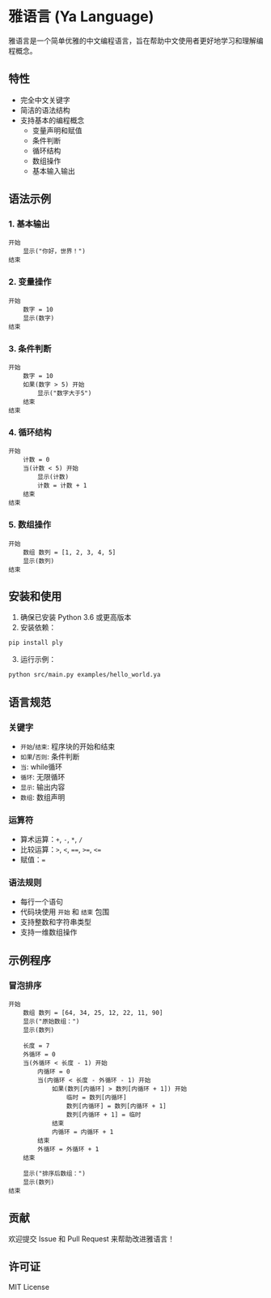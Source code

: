 # 雅语言 (Ya Language)

雅语言是一个简单优雅的中文编程语言，旨在帮助中文使用者更好地学习和理解编程概念。

## 特性

- 完全中文关键字
- 简洁的语法结构
- 支持基本的编程概念
  - 变量声明和赋值
  - 条件判断
  - 循环结构
  - 数组操作
  - 基本输入输出

## 语法示例

### 1. 基本输出
```
开始
    显示("你好，世界！")
结束
```

### 2. 变量操作
```
开始
    数字 = 10
    显示(数字)
结束
```

### 3. 条件判断
```
开始
    数字 = 10
    如果(数字 > 5) 开始
        显示("数字大于5")
    结束
结束
```

### 4. 循环结构
```
开始
    计数 = 0
    当(计数 < 5) 开始
        显示(计数)
        计数 = 计数 + 1
    结束
结束
```

### 5. 数组操作
```
开始
    数组 数列 = [1, 2, 3, 4, 5]
    显示(数列)
结束
```

## 安装和使用

1. 确保已安装 Python 3.6 或更高版本
2. 安装依赖：
```bash
pip install ply
```

3. 运行示例：
```bash
python src/main.py examples/hello_world.ya
```

## 语言规范

### 关键字
- `开始`/`结束`: 程序块的开始和结束
- `如果`/`否则`: 条件判断
- `当`: while循环
- `循环`: 无限循环
- `显示`: 输出内容
- `数组`: 数组声明

### 运算符
- 算术运算：`+`, `-`, `*`, `/`
- 比较运算：`>`, `<`, `==`, `>=`, `<=`
- 赋值：`=`

### 语法规则
- 每行一个语句
- 代码块使用 `开始` 和 `结束` 包围
- 支持整数和字符串类型
- 支持一维数组操作

## 示例程序

### 冒泡排序
```
开始
    数组 数列 = [64, 34, 25, 12, 22, 11, 90]
    显示("原始数组：")
    显示(数列)

    长度 = 7
    外循环 = 0
    当(外循环 < 长度 - 1) 开始
        内循环 = 0
        当(内循环 < 长度 - 外循环 - 1) 开始
            如果(数列[内循环] > 数列[内循环 + 1]) 开始
                临时 = 数列[内循环]
                数列[内循环] = 数列[内循环 + 1]
                数列[内循环 + 1] = 临时
            结束
            内循环 = 内循环 + 1
        结束
        外循环 = 外循环 + 1
    结束

    显示("排序后数组：")
    显示(数列)
结束
```

## 贡献

欢迎提交 Issue 和 Pull Request 来帮助改进雅语言！

## 许可证

MIT License 